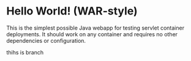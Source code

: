 Hello World! (WAR-style)
===============

This is the simplest possible Java webapp for testing servlet container deployments.  It should work on any container and requires no other dependencies or configuration.

thihs is branch 
